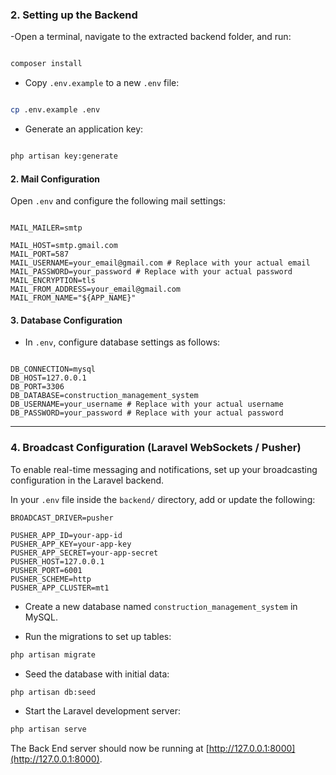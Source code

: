 
 ### 2. Setting up the Backend
 
 -Open a terminal, navigate to the extracted backend folder, and run:

```bash

composer install

```

- Copy `.env.example` to a new `.env` file:

```bash

cp .env.example .env

```

- Generate an application key:

```bash

php artisan key:generate

```

 

#### 2. Mail Configuration

  

Open `.env` and configure the following mail settings:

```plaintext

MAIL_MAILER=smtp

MAIL_HOST=smtp.gmail.com
MAIL_PORT=587
MAIL_USERNAME=your_email@gmail.com # Replace with your actual email
MAIL_PASSWORD=your_password # Replace with your actual password
MAIL_ENCRYPTION=tls
MAIL_FROM_ADDRESS=your_email@gmail.com
MAIL_FROM_NAME="${APP_NAME}"

```

  

#### 3. Database Configuration

  

- In `.env`, configure database settings as follows:

```plaintext

DB_CONNECTION=mysql
DB_HOST=127.0.0.1
DB_PORT=3306
DB_DATABASE=construction_management_system
DB_USERNAME=your_username # Replace with your actual username
DB_PASSWORD=your_password # Replace with your actual password

```

---

### 4.  Broadcast Configuration (Laravel WebSockets / Pusher)

To enable real-time messaging and notifications, set up your broadcasting configuration in the Laravel backend.

In your `.env` file inside the `backend/` directory, add or update the following:

```env
BROADCAST_DRIVER=pusher

PUSHER_APP_ID=your-app-id
PUSHER_APP_KEY=your-app-key
PUSHER_APP_SECRET=your-app-secret
PUSHER_HOST=127.0.0.1
PUSHER_PORT=6001
PUSHER_SCHEME=http
PUSHER_APP_CLUSTER=mt1

```
- Create a new database named `construction_management_system` in MySQL.

- Run the migrations to set up tables:

```bash
php artisan migrate

```
- Seed the database with initial data:

```bash
php artisan db:seed

```
- Start the Laravel development server:

```bash
php artisan serve

```

The Back End server should now be running at [http://127.0.0.1:8000](http://127.0.0.1:8000).
